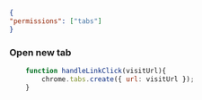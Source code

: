 ```json
{
"permissions": ["tabs"]
}
```
### Open new tab
```js
    function handleLinkClick(visitUrl){
        chrome.tabs.create({ url: visitUrl });
    }
```
